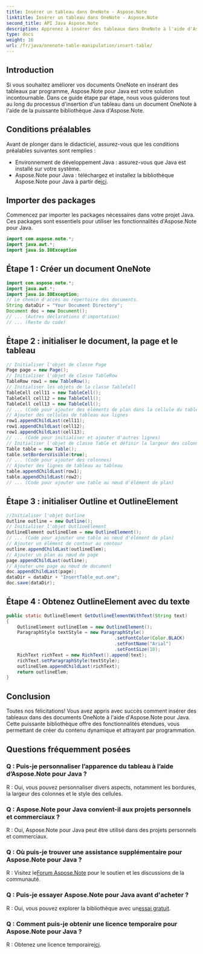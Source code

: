 ```yaml
---
title: Insérer un tableau dans OneNote - Aspose.Note
linktitle: Insérer un tableau dans OneNote - Aspose.Note
second_title: API Java Aspose.Note
description: Apprenez à insérer des tableaux dans OneNote à l'aide d'Aspose.Note pour Java. Guide étape par étape pour la création de contenu dynamique. Améliorez vos documents sans effort.
type: docs
weight: 16
url: /fr/java/onenote-table-manipulation/insert-table/
---
```

## Introduction
Si vous souhaitez améliorer vos documents OneNote en insérant des tableaux par programme, Aspose.Note pour Java est votre solution incontournable. Dans ce guide étape par étape, nous vous guiderons tout au long du processus d'insertion d'un tableau dans un document OneNote à l'aide de la puissante bibliothèque Java d'Aspose.Note.
## Conditions préalables
Avant de plonger dans le didacticiel, assurez-vous que les conditions préalables suivantes sont remplies :
- Environnement de développement Java : assurez-vous que Java est installé sur votre système.
-  Aspose.Note pour Java : téléchargez et installez la bibliothèque Aspose.Note pour Java à partir de[ici](https://releases.aspose.com/note/java/).
## Importer des packages
Commencez par importer les packages nécessaires dans votre projet Java. Ces packages sont essentiels pour utiliser les fonctionnalités d'Aspose.Note pour Java.
```java
import com.aspose.note.*;
import java.awt.*;
import java.io.IOException
```

## Étape 1 : Créer un document OneNote
```java
import com.aspose.note.*;
import java.awt.*;
import java.io.IOException;
// Le chemin d'accès au répertoire des documents.
String dataDir = "Your Document Directory";
Document doc = new Document();
// ... (Autres déclarations d'importation)
// ... (Reste du code)
```
## Étape 2 : initialiser le document, la page et le tableau
```java
// Initialiser l'objet de classe Page
Page page = new Page();
// Initialiser l'objet de classe TableRow
TableRow row1 = new TableRow();
// Initialiser les objets de la classe TableCell
TableCell cell11 = new TableCell();
TableCell cell12 = new TableCell();
TableCell cell13 = new TableCell();
// ... (Code pour ajouter des éléments de plan dans la cellule du tableau)
// Ajouter des cellules de tableau aux lignes
row1.appendChildLast(cell11);
row1.appendChildLast(cell12);
row1.appendChildLast(cell13);
// ... (Code pour initialiser et ajouter d'autres lignes)
// Initialiser l'objet de classe Table et définir la largeur des colonnes
Table table = new Table();
table.setBordersVisible(true);
// ... (Code pour ajouter des colonnes)
// Ajouter des lignes de tableau au tableau
table.appendChildLast(row1);
table.appendChildLast(row2);
// ... (Code pour ajouter une table au nœud d'élément de plan)
```
## Étape 3 : initialiser Outline et OutlineElement
```java
//Initialiser l'objet Outline
Outline outline = new Outline();
// Initialiser l'objet OutlineElement
OutlineElement outlineElem = new OutlineElement();
// ... (Code pour ajouter une table au nœud d'élément de plan)
// Ajouter un élément de contour au contour
outline.appendChildLast(outlineElem);
// Ajouter un plan au nœud de page
page.appendChildLast(outline);
// Ajouter une page au nœud de document
doc.appendChildLast(page);
dataDir = dataDir + "InsertTable_out.one";
doc.save(dataDir);
```
## Étape 4 : Obtenez OutlineElement avec du texte
```java
public static OutlineElement GetOutlineElementWithText(String text)
{
    OutlineElement outlineElem = new OutlineElement();
    ParagraphStyle textStyle = new ParagraphStyle()
                                        .setFontColor(Color.BLACK)
                                        .setFontName("Arial")
                                        .setFontSize(10);
    RichText richText = new RichText().append(text);
    richText.setParagraphStyle(textStyle);
    outlineElem.appendChildLast(richText);
    return outlineElem;
} 
```
## Conclusion
Toutes nos félicitations! Vous avez appris avec succès comment insérer des tableaux dans des documents OneNote à l'aide d'Aspose.Note pour Java. Cette puissante bibliothèque offre des fonctionnalités étendues, vous permettant de créer du contenu dynamique et attrayant par programmation.
## Questions fréquemment posées
### Q : Puis-je personnaliser l’apparence du tableau à l’aide d’Aspose.Note pour Java ?
R : Oui, vous pouvez personnaliser divers aspects, notamment les bordures, la largeur des colonnes et le style des cellules.
### Q : Aspose.Note pour Java convient-il aux projets personnels et commerciaux ?
R : Oui, Aspose.Note pour Java peut être utilisé dans des projets personnels et commerciaux.
### Q : Où puis-je trouver une assistance supplémentaire pour Aspose.Note pour Java ?
 R : Visitez le[Forum Aspose.Note](https://forum.aspose.com/c/note/28) pour le soutien et les discussions de la communauté.
### Q : Puis-je essayer Aspose.Note pour Java avant d'acheter ?
 R : Oui, vous pouvez explorer la bibliothèque avec un[essai gratuit](https://releases.aspose.com/).
### Q : Comment puis-je obtenir une licence temporaire pour Aspose.Note pour Java ?
 R : Obtenez une licence temporaire[ici](https://purchase.aspose.com/temporary-license/).